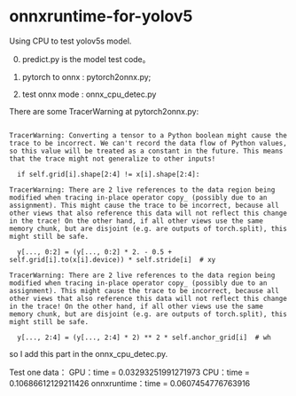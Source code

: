 # onnxruntime-for-yolov5
Using CPU to test yolov5s model.

0. predict.py is the model test code。   

1. pytorch to onnx : pytorch2onnx.py;

2. test onnx mode : onnx_cpu_detec.py



There are some TracerWarning at pytorch2onnx.py:

```

TracerWarning: Converting a tensor to a Python boolean might cause the trace to be incorrect. We can't record the data flow of Python values, so this value will be treated as a constant in the future. This means that the trace might not generalize to other inputs!

  if self.grid[i].shape[2:4] != x[i].shape[2:4]:
  
TracerWarning: There are 2 live references to the data region being modified when tracing in-place operator copy_ (possibly due to an assignment). This might cause the trace to be incorrect, because all other views that also reference this data will not reflect this change in the trace! On the other hand, if all other views use the same memory chunk, but are disjoint (e.g. are outputs of torch.split), this might still be safe.

  y[..., 0:2] = (y[..., 0:2] * 2. - 0.5 + self.grid[i].to(x[i].device)) * self.stride[i]  # xy
  
TracerWarning: There are 2 live references to the data region being modified when tracing in-place operator copy_ (possibly due to an assignment). This might cause the trace to be incorrect, because all other views that also reference this data will not reflect this change in the trace! On the other hand, if all other views use the same memory chunk, but are disjoint (e.g. are outputs of torch.split), this might still be safe.

  y[..., 2:4] = (y[..., 2:4] * 2) ** 2 * self.anchor_grid[i]  # wh

```

so I add this part in the onnx_cpu_detec.py. 


Test one data：
GPU：time =  0.03293251991271973
CPU：time =  0.10686612129211426
onnxruntime：time =  0.0607454776763916
